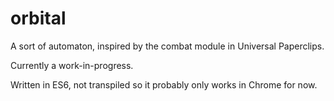 # orbital
A sort of automaton, inspired by the combat module in Universal Paperclips.

Currently a work-in-progress.

Written in ES6, not transpiled so it probably only works in Chrome for now.
